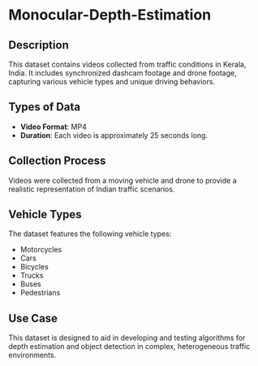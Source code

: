 # Monocular-Depth-Estimation

## Description
This dataset contains videos collected from traffic conditions in Kerala, India. It includes synchronized dashcam footage and drone footage, capturing various vehicle types and unique driving behaviors.

## Types of Data
- **Video Format**: MP4
- **Duration**: Each video is approximately 25 seconds long.

## Collection Process
Videos were collected from a moving vehicle and drone to provide a realistic representation of Indian traffic scenarios.

## Vehicle Types
The dataset features the following vehicle types:
- Motorcycles
- Cars
- Bicycles
- Trucks
- Buses
- Pedestrians

## Use Case
This dataset is designed to aid in developing and testing algorithms for depth estimation and object detection in complex, heterogeneous traffic environments.
